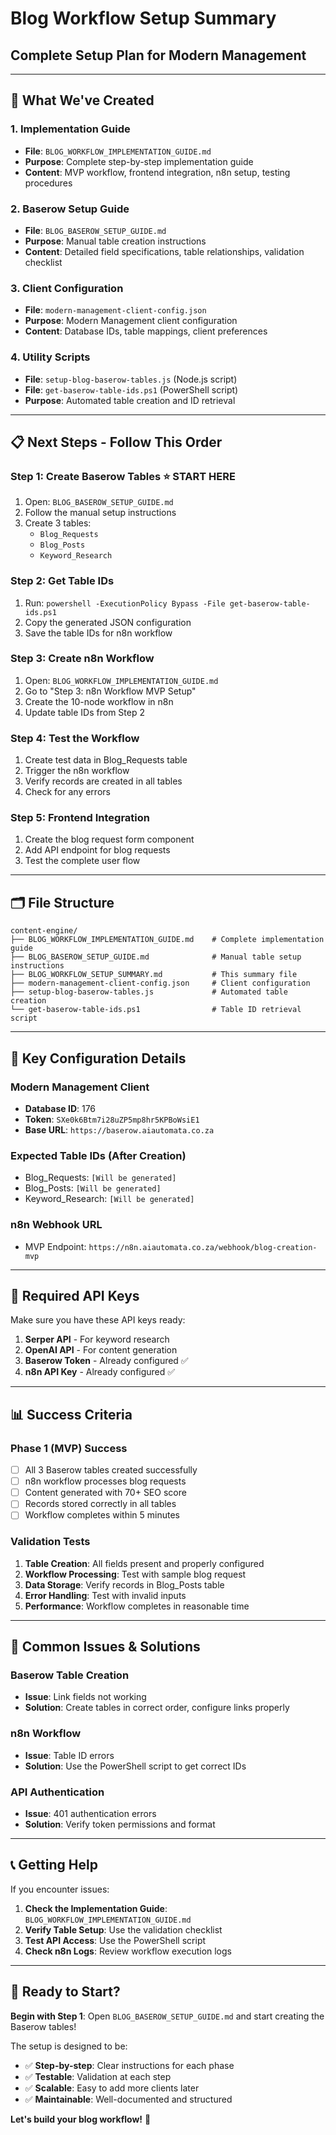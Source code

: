 # Blog Workflow Setup Summary
## Complete Setup Plan for Modern Management

---

## 🎯 **What We've Created**

### **1. Implementation Guide**
- **File**: `BLOG_WORKFLOW_IMPLEMENTATION_GUIDE.md`
- **Purpose**: Complete step-by-step implementation guide
- **Content**: MVP workflow, frontend integration, n8n setup, testing procedures

### **2. Baserow Setup Guide**  
- **File**: `BLOG_BASEROW_SETUP_GUIDE.md`
- **Purpose**: Manual table creation instructions
- **Content**: Detailed field specifications, table relationships, validation checklist

### **3. Client Configuration**
- **File**: `modern-management-client-config.json`
- **Purpose**: Modern Management client configuration
- **Content**: Database IDs, table mappings, client preferences

### **4. Utility Scripts**
- **File**: `setup-blog-baserow-tables.js` (Node.js script)
- **File**: `get-baserow-table-ids.ps1` (PowerShell script)
- **Purpose**: Automated table creation and ID retrieval

---

## 📋 **Next Steps - Follow This Order**

### **Step 1: Create Baserow Tables** ⭐ **START HERE**
1. Open: `BLOG_BASEROW_SETUP_GUIDE.md`
2. Follow the manual setup instructions
3. Create 3 tables:
   - `Blog_Requests`
   - `Blog_Posts` 
   - `Keyword_Research`

### **Step 2: Get Table IDs**
1. Run: `powershell -ExecutionPolicy Bypass -File get-baserow-table-ids.ps1`
2. Copy the generated JSON configuration
3. Save the table IDs for n8n workflow

### **Step 3: Create n8n Workflow**
1. Open: `BLOG_WORKFLOW_IMPLEMENTATION_GUIDE.md`
2. Go to "Step 3: n8n Workflow MVP Setup"
3. Create the 10-node workflow in n8n
4. Update table IDs from Step 2

### **Step 4: Test the Workflow**
1. Create test data in Blog_Requests table
2. Trigger the n8n workflow
3. Verify records are created in all tables
4. Check for any errors

### **Step 5: Frontend Integration**
1. Create the blog request form component
2. Add API endpoint for blog requests
3. Test the complete user flow

---

## 🗂️ **File Structure**

```
content-engine/
├── BLOG_WORKFLOW_IMPLEMENTATION_GUIDE.md    # Complete implementation guide
├── BLOG_BASEROW_SETUP_GUIDE.md              # Manual table setup instructions
├── BLOG_WORKFLOW_SETUP_SUMMARY.md           # This summary file
├── modern-management-client-config.json     # Client configuration
├── setup-blog-baserow-tables.js             # Automated table creation
└── get-baserow-table-ids.ps1                # Table ID retrieval script
```

---

## 🎯 **Key Configuration Details**

### **Modern Management Client**
- **Database ID**: 176
- **Token**: `SXe0k6Btm7i28uZP5mp8hr5KPBoWsiE1`
- **Base URL**: `https://baserow.aiautomata.co.za`

### **Expected Table IDs** (After Creation)
- Blog_Requests: `[Will be generated]`
- Blog_Posts: `[Will be generated]`
- Keyword_Research: `[Will be generated]`

### **n8n Webhook URL**
- MVP Endpoint: `https://n8n.aiautomata.co.za/webhook/blog-creation-mvp`

---

## 🔧 **Required API Keys**

Make sure you have these API keys ready:

1. **Serper API** - For keyword research
2. **OpenAI API** - For content generation
3. **Baserow Token** - Already configured ✅
4. **n8n API Key** - Already configured ✅

---

## 📊 **Success Criteria**

### **Phase 1 (MVP) Success**
- [ ] All 3 Baserow tables created successfully
- [ ] n8n workflow processes blog requests
- [ ] Content generated with 70+ SEO score
- [ ] Records stored correctly in all tables
- [ ] Workflow completes within 5 minutes

### **Validation Tests**
1. **Table Creation**: All fields present and properly configured
2. **Workflow Processing**: Test with sample blog request
3. **Data Storage**: Verify records in Blog_Posts table
4. **Error Handling**: Test with invalid inputs
5. **Performance**: Workflow completes in reasonable time

---

## 🚨 **Common Issues & Solutions**

### **Baserow Table Creation**
- **Issue**: Link fields not working
- **Solution**: Create tables in correct order, configure links properly

### **n8n Workflow**
- **Issue**: Table ID errors
- **Solution**: Use the PowerShell script to get correct IDs

### **API Authentication**
- **Issue**: 401 authentication errors
- **Solution**: Verify token permissions and format

---

## 📞 **Getting Help**

If you encounter issues:

1. **Check the Implementation Guide**: `BLOG_WORKFLOW_IMPLEMENTATION_GUIDE.md`
2. **Verify Table Setup**: Use the validation checklist
3. **Test API Access**: Use the PowerShell script
4. **Check n8n Logs**: Review workflow execution logs

---

## 🎉 **Ready to Start?**

**Begin with Step 1**: Open `BLOG_BASEROW_SETUP_GUIDE.md` and start creating the Baserow tables!

The setup is designed to be:
- ✅ **Step-by-step**: Clear instructions for each phase
- ✅ **Testable**: Validation at each step
- ✅ **Scalable**: Easy to add more clients later
- ✅ **Maintainable**: Well-documented and structured

**Let's build your blog workflow!** 🚀
